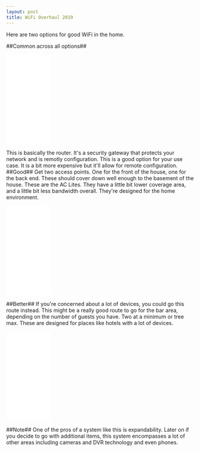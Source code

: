 ```yaml
---
layout: post
title: WiFi Overhaul 2019
---
```

Here are two options for good WiFi in the home.

##Common across all options##
<iframe style="width:120px;height:240px;" marginwidth="0" marginheight="0" scrolling="no" frameborder="0" src="//ws-na.amazon-adsystem.com/widgets/q?ServiceVersion=20070822&OneJS=1&Operation=GetAdHtml&MarketPlace=US&source=ss&ref=as_ss_li_til&ad_type=product_link&tracking_id=roberslipppho-20&language=en_US&marketplace=amazon&region=US&placement=B00LV8YZLK&asins=B00LV8YZLK&linkId=9f826675ffa38fc6ce30983817d966c4&show_border=true&link_opens_in_new_window=true"></iframe>

This is basically the router. It's a security gateway that protects your network and is remotly configuration. This is a good option for your use case. It is a bit more expensive but it'll allow for remote configuration.
##Good##
Get two access points. One for the front of the house, one for the back end. These should cover down well enough to the basement of the house.
These are the AC Lites. They have a little bit lower coverage area, and a little bit less bandwidth overall. They're designed for the home environment.

<iframe style="width:120px;height:240px;" marginwidth="0" marginheight="0" scrolling="no" frameborder="0" src="//ws-na.amazon-adsystem.com/widgets/q?ServiceVersion=20070822&OneJS=1&Operation=GetAdHtml&MarketPlace=US&source=ss&ref=as_ss_li_til&ad_type=product_link&tracking_id=roberslipppho-20&language=en_US&marketplace=amazon&region=US&placement=B015PR20GY&asins=B015PR20GY&linkId=b30e4803369078e5b0544312083e98aa&show_border=true&link_opens_in_new_window=true"></iframe>

##Better##
If you're concerned about a lot of devices, you could go this route instead. This might be a really good route to go for the bar area, depending on the number of guests you have. Two at a minimum or tree max. These are designed for places like hotels with a lot of devices.

<iframe style="width:120px;height:240px;" marginwidth="0" marginheight="0" scrolling="no" frameborder="0" src="//ws-na.amazon-adsystem.com/widgets/q?ServiceVersion=20070822&OneJS=1&Operation=GetAdHtml&MarketPlace=US&source=ss&ref=as_ss_li_til&ad_type=product_link&tracking_id=roberslipppho-20&language=en_US&marketplace=amazon&region=US&placement=B015PR20GY&asins=B015PR20GY&linkId=b30e4803369078e5b0544312083e98aa&show_border=true&link_opens_in_new_window=true"></iframe>


##Note##
One of the pros of a system like this is expandability. Later on if you decide to go with additional items, this system encompasses a lot of other areas including cameras and DVR technology and even phones.
